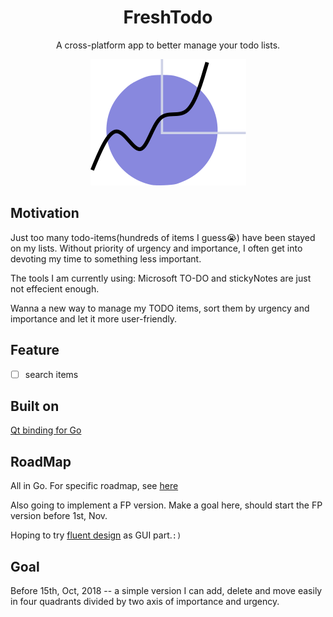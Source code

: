 <h1 align="center">FreshTodo</h1> 
<p align="center">A cross-platform app to better manage your todo lists.</p>


<p align="center">
  <img src="logo/fresh-logo-small.png" />
</p>


## Motivation
Just too many todo-items(hundreds of items I guess😭) have been stayed on my lists. Without priority of urgency and importance, I often get into devoting my time to something less important.

The tools I am currently using: Microsoft TO-DO and stickyNotes are just not effecient enough.

Wanna a new way to manage my TODO items, sort them by urgency and importance and let it more user-friendly. 

## Feature
- [ ] search items


## Built on
[Qt binding for Go](https://github.com/therecipe/qt)
 
## RoadMap
All in Go.
For specific roadmap, see [here](docs/RoadMap.md)

Also going to implement a FP version.
Make a goal here, should start the FP version before 1st, Nov.

Hoping to try [fluent design](https://www.microsoft.com/design/fluent/) as GUI part.```:)```

## Goal 
Before 15th, Oct, 2018 -- a simple version I can add, delete and move easily in four quadrants divided by two axis of importance and urgency.

